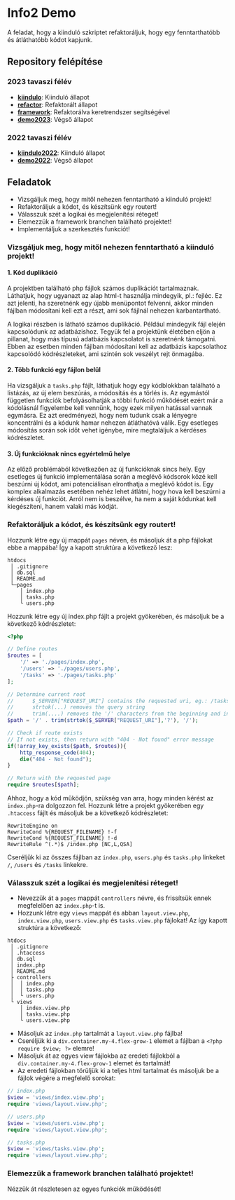 # Info2 Demo

A feladat, hogy a kiinduló szkriptet refaktoráljuk, hogy egy fenntarthatóbb és átláthatóbb kódot kapjunk.

## Repository felépítése

### 2023 tavaszi félév
- **[kiindulo](https://github.com/gknyihar/info2demo/tree/kiindulo)**: Kiinduló állapot
- **[refactor](https://github.com/gknyihar/info2demo/tree/refactor)**: Refaktorált állapot
- **[framework](https://github.com/gknyihar/info2demo/tree/framework)**: Refaktorálva keretrendszer segítségével
- **[demo2023](https://github.com/gknyihar/info2demo/tree/master)**: Végső állapot

### 2022 tavaszi félév
- **[kiindulo2022](https://github.com/gknyihar/info2demo/tree/kiindulo2022)**: Kiinduló állapot
- **[demo2022](https://github.com/gknyihar/info2demo/tree/demo2022)**: Végső állapot

## Feladatok

- Vizsgáljuk meg, hogy mitől nehezen fenntartható a kiinduló projekt!
- Refaktoráljuk a kódot, és készítsünk egy routert!
- Válasszuk szét a logikai és megjelenítési réteget!
- Elemezzük a framework branchen található projektet!
- Implementáljuk a szerkesztés funkciót!


### Vizsgáljuk meg, hogy mitől nehezen fenntartható a kiinduló projekt!

#### 1. Kód duplikáció

A projektben található php fájlok számos duplikációt tartalmaznak. Láthatjuk, hogy ugyanazt az alap html-t használja mindegyik, pl.: fejléc. Ez azt jelenti, ha szeretnénk egy újabb menüpontot felvenni, akkor minden fájlban módosítani kell ezt a részt, ami sok fájlnál nehezen karbantartható.

A logikai részben is látható számos duplikáció. Például mindegyik fájl elején kapcsolódunk az adatbázishoz. Tegyük fel a projektünk életében eljön a pillanat, hogy más típusú adatbázis kapcsolatot is szeretnénk támogatni. Ebben az esetben minden fájlban módosítani kell az adatbázis kapcsolathoz kapcsolódó kódrészleteket, ami szintén sok veszélyt rejt önmagába.

#### 2. Több funkció egy fájlon belül

Ha vizsgáljuk a `tasks.php` fájlt, láthatjuk hogy egy kódblokkban található a listázás, az új elem beszúrás, a módosítás és a törlés is. Az egymástól független funkciók befolyásolhatják a többi funkció működését ezért már a kódolásnál figyelembe kell vennünk, hogy ezek milyen hatással vannak egymásra. Ez azt eredményezi, hogy nem tudunk csak a lényegre koncentrálni és a kódunk hamar nehezen átláthatóvá válik. Egy esetleges módosítás során sok időt vehet igénybe, mire megtaláljuk a kérdéses kódrészletet.
#### 3. Új funkcióknak nincs egyértelmű helye

Az előző problémából következően az új funkcióknak sincs hely. Egy esetleges új funkció implementálása során a meglévő kódsorok közé kell beszúrni új kódot, ami potenciálisan elronthatja a meglévő kódot is. Egy komplex alkalmazás esetében nehéz lehet átlátni, hogy hova kell beszúrni a kérdéses új funkciót. Arról nem is beszélve, ha nem a saját kódunkat kell kiegészíteni, hanem valaki más kódját.


### Refaktoráljuk a kódot, és készítsünk egy routert!

Hozzunk létre egy új mappát `pages` néven, és másoljuk át a php fájlokat ebbe a mappába! Így a kapott struktúra a következő lesz:

```
htdocs
 │ .gitignore
 │ db.sql 
 │ README.md
 └─pages
    │ index.php
    │ tasks.php
    └ users.php
```

Hozzunk létre egy új index.php fájlt a projekt gyökerében, és másoljuk be a következő kódrészletet:
```php
<?php

// Define routes
$routes = [
    '/' => './pages/index.php',
    '/users' => './pages/users.php',
    '/tasks' => './pages/tasks.php'
];

// Determine current root
//      $_SERVER["REQUEST_URI"] contains the requested uri, eg.: /tasks?user=1
//      strtok(...) removes the query string
//      trim(....) removes the '/' characters from the beginning and in the end
$path = '/' . trim(strtok($_SERVER["REQUEST_URI"],'?'), '/');

// Check if route exists
// If not exists, then return with "404 - Not found" error message
if(!array_key_exists($path, $routes)){
    http_response_code(404);
    die("404 - Not found");
}

// Return with the requested page
require $routes[$path];
```

Ahhoz, hogy a kód működjön, szükség van arra, hogy minden kérést az `index.php`-ra dolgozzon fel. Hozzunk létre a projekt gyökerében egy `.htaccess` fájlt és másoljuk be a következő kódrészletet:
```
RewriteEngine on
RewriteCond %{REQUEST_FILENAME} !-f
RewriteCond %{REQUEST_FILENAME} !-d
RewriteRule ^(.*)$ /index.php [NC,L,QSA]
```

Cseréljük ki az összes fájlban az `index.php`, `users.php` és `tasks.php` linkeket `/`, `/users` és `/tasks` linkekre.

### Válasszuk szét a logikai és megjelenítési réteget!

- Nevezzük át a `pages` mappát `controllers` névre, és frissítsük ennek megfelelően az `index.php`-t is.
- Hozzunk létre egy `views` mappát és abban `layout.view.php`, `index.view.php`, `users.view.php` és `tasks.view.php` fájlokat! Az így kapott struktúra a következő:
```
htdocs
 │ .gitignore
 │ .htaccess
 │ db.sql 
 │ index.php
 │ README.md
 ├ controllers
 │  │ index.php
 │  │ tasks.php
 │  └ users.php
 └ views
    │ index.view.php
    │ tasks.view.php
    └ users.view.php
```
- Másoljuk az `index.php` tartalmát a `layout.view.php` fájlba!
- Cseréljük ki a `div.container.my-4.flex-grow-1` elemet a fájlban a `<?php require $view; ?>` elemre!
- Másoljuk át  az egyes view fájlokba az eredeti fájlokból a `div.container.my-4.flex-grow-1` elemet és tartalmát!
- Az eredeti fájlokban törüljük ki a teljes html tartalmat és másoljuk be a fájlok végére a megfelelő sorokat: 
```php
// index.php
$view = 'views/index.view.php';
require 'views/layout.view.php';

// users.php
$view = 'views/users.view.php';
require 'views/layout.view.php';

// tasks.php
$view = 'views/tasks.view.php';
require 'views/layout.view.php';
```

### Elemezzük a framework branchen található projektet!

Nézzük át részletesen az egyes funkciók működését!
